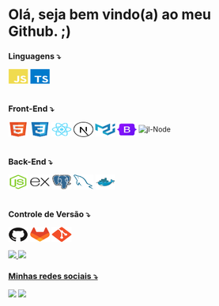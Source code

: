 
# Olá, seja bem vindo(a) ao meu Github. ;)
<div>
<!-- ![Header](./header.png) --> 

<!--     🎓 Sou graduado em Redes de Computadores e tenho especialização em Segurança da Informação e Gestão de TI. 
    👨‍🎓 Atualmente estou cursando uma formação em Desenvolvimento de Software na Cubos Academy.
    💾 Possuo experiências como analista de suporte aos usuários e infraestrutura de redes.
    👨‍💻 Estou em processo de transição de carreira para desenvolvedor web. -->
     
    
### Linguagens ⤵    
 <div style="display: inline_block">
   <img align="center" alt="jl-Js" height="30" width="40" src="https://raw.githubusercontent.com/devicons/devicon/master/icons/javascript/javascript-plain.svg">
     <img align="center" alt="jl-ts" height="30" width="40" src="https://raw.githubusercontent.com/devicons/devicon/master/icons/typescript/typescript-plain.svg">
 </div> <br>
 
### Front-End ⤵  
  <div style="display: inline_block">
  <img align="center" alt="jl-HTML" height="30" width="40" src="https://raw.githubusercontent.com/devicons/devicon/master/icons/html5/html5-original.svg">
  <img align="center" alt="jl-CSS" height="30" width="40" src="https://raw.githubusercontent.com/devicons/devicon/master/icons/css3/css3-original.svg">

  <img align="center" alt="jl-React" height="30" width="40" src="https://raw.githubusercontent.com/devicons/devicon/master/icons/react/react-original.svg">
  <img align="center" alt="jl-Next" height="30" width="40" src="https://raw.githubusercontent.com/devicons/devicon/master/icons/nextjs/nextjs-line.svg">
  <img align="center" alt="jl-material" height="30" width="40" src="https://raw.githubusercontent.com/devicons/devicon/master/icons/materialui/materialui-original.svg">
    <img align="center" alt="jl-bootstrap" height="30" width="40" src="https://raw.githubusercontent.com/devicons/devicon/master/icons/bootstrap/bootstrap-original.svg">
    <img align="center" alt="jl-Node" height="30" width="40" src="https://media.graphassets.com/91q3gAEGSh6HCrpnPgxS">

</div> <br>

### Back-End ⤵  
 <div style="display: inline_block">
     <img align="center" alt="jl-Node" height="30" width="40" src="https://raw.githubusercontent.com/devicons/devicon/master/icons/nodejs/nodejs-original.svg">
          <img align="center" alt="jl-express" height="30" width="40" src="https://raw.githubusercontent.com/devicons/devicon/master/icons/express/express-original.svg">
      <img align="center" alt="jl-postgre" height="30" width="40" src="https://raw.githubusercontent.com/devicons/devicon/master/icons/postgresql/postgresql-original.svg">
  <img align="center" alt="jl-mysql" height="30" width="40" src="https://raw.githubusercontent.com/devicons/devicon/master/icons/mysql/mysql-original.svg">
    <img align="center" alt="jl-docker" height="30" width="40" src="https://raw.githubusercontent.com/devicons/devicon/master/icons/docker/docker-original.svg">     
 </div><br>
 
### Controle de Versão ⤵  
 <div style="display: inline_block">
   <img align="center" alt="github" height="30" width="40" src="https://raw.githubusercontent.com/devicons/devicon/master/icons/github/github-original.svg">
      <img align="center" alt="github" height="30" width="40" src="https://raw.githubusercontent.com/devicons/devicon/master/icons/gitlab/gitlab-original.svg">
  <img align="center" alt="Git" height="30" width="40" src="https://raw.githubusercontent.com/devicons/devicon/master/icons/git/git-original.svg">
</div> <br>

<div align="start">
  <a href="https://github.com/jamesllopes">
  <img height="180em" src="https://github-readme-stats.vercel.app/api?username=jamesllopes&show_icons=true&theme=city_lights&include_all_commits=true&count_private=true"/>
  <img height="180em" src="https://github-readme-stats.vercel.app/api/top-langs/?username=jamesllopes&layout=compact&langs_count=7&theme=city_lights"/>
</div>    
    
### Minhas redes sociais ⤵
<div> 
    <a href="https://www.linkedin.com/in/jamesllopes" target="_blank"><img src="https://img.shields.io/badge/-LinkedIn-%230077B5?style=for-the-badge&logo=linkedin&logoColor=white" target="_blank"></a> 
     <a href = "mailto:jl.jameslopes@gmail.com"><img src="https://img.shields.io/badge/-Gmail-%23333?style=for-the-badge&logo=gmail&logoColor=white" target="_blank"></a>
    </div>
    </div>
  

    

<!--
**jamesllopes/jamesllopes** is a ✨ _special_ ✨ repository because its `README.md` (this file) appears on your GitHub profile.

Here are some ideas to get you started:

- 🔭 I’m currently working on ...
- 🌱 I’m currently learning ...
- 👯 I’m looking to collaborate on ...
- 🤔 I’m looking for help with ...
- 💬 Ask me about ...
- 📫 How to reach me: ...
- 😄 Pronouns: ...
- ⚡ Fun fact: ...
-->
